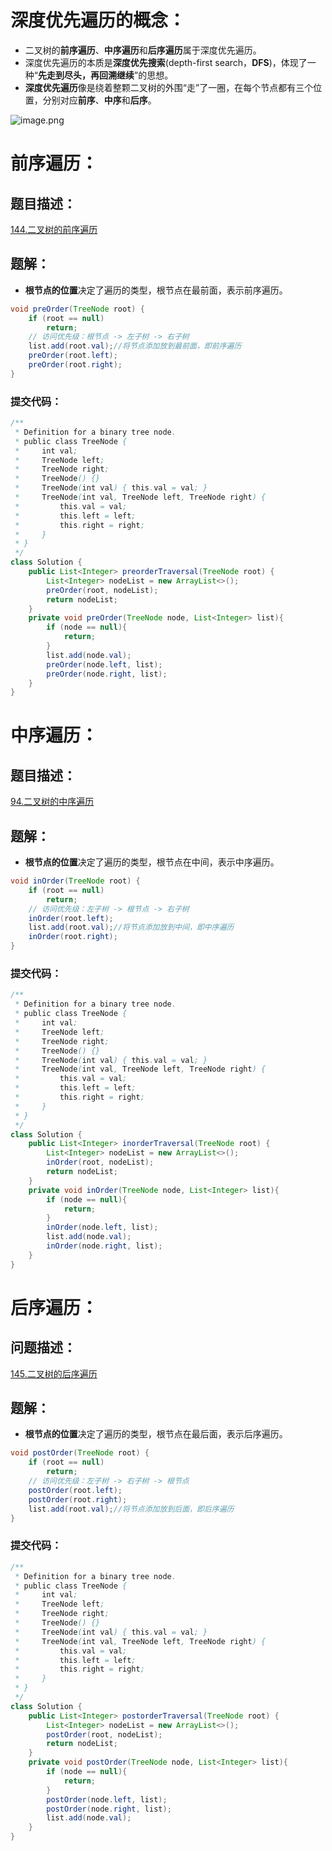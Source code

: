 # 深度优先遍历的概念：
- 二叉树的**前序遍历**、**中序遍历**和**后序遍历**属于深度优先遍历。
- 深度优先遍历的本质是**深度优先搜索**(depth-first search，**DFS**)，体现了一种“**先走到尽头，再回溯继续**”的思想。
- **深度优先遍历**像是绕着整颗二叉树的外围“走”了一圈，在每个节点都有三个位置，分别对应**前序**、**中序**和**后序**。

![image.png](https://cdn.nlark.com/yuque/0/2024/png/35940756/1721897286331-1d79303e-5053-4cd5-909c-2094371c1f33.png#averageHue=%23fbfafa&clientId=u5b489e66-98e4-4&from=paste&height=357&id=u80c8c6e1&originHeight=713&originWidth=1339&originalType=binary&ratio=2&rotation=0&showTitle=false&size=240520&status=done&style=none&taskId=u445ae2ed-6bf0-480b-94d3-69f73536d92&title=&width=669.5)
# 前序遍历：
## 题目描述：
[144.二叉树的前序遍历](https://leetcode.cn/problems/binary-tree-preorder-traversal/description/)
## 题解：

- **根节点的位置**决定了遍历的类型，根节点在最前面，表示前序遍历。
```java
void preOrder(TreeNode root) {
    if (root == null)
        return;
    // 访问优先级：根节点 -> 左子树 -> 右子树
    list.add(root.val);//将节点添加放到最前面，即前序遍历
    preOrder(root.left);
    preOrder(root.right);
}
```
### 提交代码：
```java
/**
 * Definition for a binary tree node.
 * public class TreeNode {
 *     int val;
 *     TreeNode left;
 *     TreeNode right;
 *     TreeNode() {}
 *     TreeNode(int val) { this.val = val; }
 *     TreeNode(int val, TreeNode left, TreeNode right) {
 *         this.val = val;
 *         this.left = left;
 *         this.right = right;
 *     }
 * }
 */
class Solution {
    public List<Integer> preorderTraversal(TreeNode root) {
        List<Integer> nodeList = new ArrayList<>();
        preOrder(root, nodeList);
        return nodeList;
    }
    private void preOrder(TreeNode node, List<Integer> list){
        if (node == null){
            return;
        }
        list.add(node.val);
        preOrder(node.left, list);
        preOrder(node.right, list);
    }
}
```
# 中序遍历：
## 题目描述：
[94.二叉树的中序遍历](https://leetcode.cn/problems/binary-tree-inorder-traversal/description/)
## 题解：

- **根节点的位置**决定了遍历的类型，根节点在中间，表示中序遍历。
```java
void inOrder(TreeNode root) {
    if (root == null)
        return;
    // 访问优先级：左子树 -> 根节点 -> 右子树
    inOrder(root.left);
    list.add(root.val);//将节点添加放到中间，即中序遍历
    inOrder(root.right);
}
```
### 提交代码：
```java
/**
 * Definition for a binary tree node.
 * public class TreeNode {
 *     int val;
 *     TreeNode left;
 *     TreeNode right;
 *     TreeNode() {}
 *     TreeNode(int val) { this.val = val; }
 *     TreeNode(int val, TreeNode left, TreeNode right) {
 *         this.val = val;
 *         this.left = left;
 *         this.right = right;
 *     }
 * }
 */
class Solution {
    public List<Integer> inorderTraversal(TreeNode root) {
        List<Integer> nodeList = new ArrayList<>();
        inOrder(root, nodeList);
        return nodeList;
    }
    private void inOrder(TreeNode node, List<Integer> list){
        if (node == null){
            return;
        }
        inOrder(node.left, list);
        list.add(node.val);
        inOrder(node.right, list);
    }
}
```
# 后序遍历：
## 问题描述：
[145.二叉树的后序遍历](https://leetcode.cn/problems/binary-tree-postorder-traversal/description/)
## 题解：

- **根节点的位置**决定了遍历的类型，根节点在最后面，表示后序遍历。
```java
void postOrder(TreeNode root) {
    if (root == null)
        return;
    // 访问优先级：左子树 -> 右子树 -> 根节点
    postOrder(root.left);
    postOrder(root.right);
    list.add(root.val);//将节点添加放到后面，即后序遍历
}
```
### 提交代码：
```java
/**
 * Definition for a binary tree node.
 * public class TreeNode {
 *     int val;
 *     TreeNode left;
 *     TreeNode right;
 *     TreeNode() {}
 *     TreeNode(int val) { this.val = val; }
 *     TreeNode(int val, TreeNode left, TreeNode right) {
 *         this.val = val;
 *         this.left = left;
 *         this.right = right;
 *     }
 * }
 */
class Solution {
    public List<Integer> postorderTraversal(TreeNode root) {
        List<Integer> nodeList = new ArrayList<>();
        postOrder(root, nodeList);
        return nodeList;
    }
    private void postOrder(TreeNode node, List<Integer> list){
        if (node == null){
            return;
        }
        postOrder(node.left, list);
        postOrder(node.right, list);
        list.add(node.val);
    }
}
```
